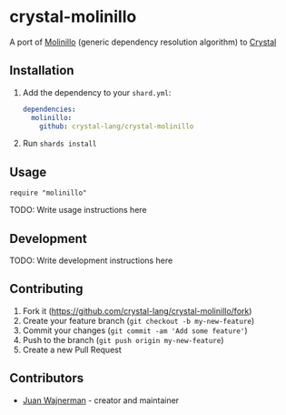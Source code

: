 # crystal-molinillo

A port of [Molinillo](https://github.com/CocoaPods/Molinillo/) (generic dependency resolution algorithm) to [Crystal](https://crystal-lang.org)

## Installation

1. Add the dependency to your `shard.yml`:

   ```yaml
   dependencies:
     molinillo:
       github: crystal-lang/crystal-molinillo
   ```

2. Run `shards install`

## Usage

```crystal
require "molinillo"
```

TODO: Write usage instructions here

## Development

TODO: Write development instructions here

## Contributing

1. Fork it (<https://github.com/crystal-lang/crystal-molinillo/fork>)
2. Create your feature branch (`git checkout -b my-new-feature`)
3. Commit your changes (`git commit -am 'Add some feature'`)
4. Push to the branch (`git push origin my-new-feature`)
5. Create a new Pull Request

## Contributors

- [Juan Wajnerman](https://github.com/waj) - creator and maintainer
